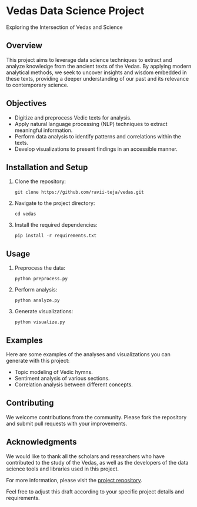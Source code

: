 # Vedas Data Science Project

Exploring the Intersection of Vedas and Science

## Overview
This project aims to leverage data science techniques to extract and analyze knowledge from the ancient texts of the Vedas. By applying modern analytical methods, we seek to uncover insights and wisdom embedded in these texts, providing a deeper understanding of our past and its relevance to contemporary science.

## Objectives
- Digitize and preprocess Vedic texts for analysis.
- Apply natural language processing (NLP) techniques to extract meaningful information.
- Perform data analysis to identify patterns and correlations within the texts.
- Develop visualizations to present findings in an accessible manner.

## Installation and Setup
1. Clone the repository:
   ```
   git clone https://github.com/ravii-teja/vedas.git
   ```
2. Navigate to the project directory:
   ```
   cd vedas
   ```
3. Install the required dependencies:
   ```
   pip install -r requirements.txt
   ```

## Usage
1. Preprocess the data:
   ```
   python preprocess.py
   ```
2. Perform analysis:
   ```
   python analyze.py
   ```
3. Generate visualizations:
   ```
   python visualize.py
   ```

## Examples
Here are some examples of the analyses and visualizations you can generate with this project:
- Topic modeling of Vedic hymns.
- Sentiment analysis of various sections.
- Correlation analysis between different concepts.

## Contributing
We welcome contributions from the community. Please fork the repository and submit pull requests with your improvements.

## Acknowledgments
We would like to thank all the scholars and researchers who have contributed to the study of the Vedas, as well as the developers of the data science tools and libraries used in this project.

For more information, please visit the [project repository](https://github.com/ravii-teja/vedas).

Feel free to adjust this draft according to your specific project details and requirements.
